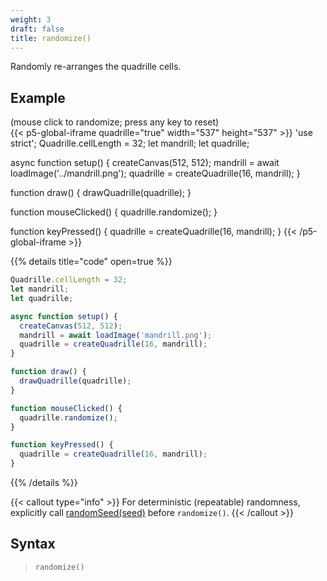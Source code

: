 ```yaml
---
weight: 3
draft: false
title: randomize()
---
```


Randomly re-arranges the quadrille cells.

## Example

(mouse click to randomize; press any key to reset)\
{{< p5-global-iframe quadrille="true" width="537" height="537" >}}
'use strict';
Quadrille.cellLength = 32;
let mandrill;
let quadrille;

async function setup() {
  createCanvas(512, 512);
  mandrill = await loadImage('../mandrill.png');
  quadrille = createQuadrille(16, mandrill);
}

function draw() {
  drawQuadrille(quadrille);
}

function mouseClicked() {
  quadrille.randomize();
}

function keyPressed() {
  quadrille = createQuadrille(16, mandrill);
}
{{< /p5-global-iframe >}}

{{% details title="code" open=true %}}
```js
Quadrille.cellLength = 32;
let mandrill;
let quadrille;

async function setup() {
  createCanvas(512, 512);
  mandrill = await loadImage('mandrill.png');
  quadrille = createQuadrille(16, mandrill);
}

function draw() {
  drawQuadrille(quadrille);
}

function mouseClicked() {
  quadrille.randomize();
}

function keyPressed() {
  quadrille = createQuadrille(16, mandrill);
}
```
{{% /details %}}

{{< callout type="info" >}}
For deterministic (repeatable) randomness, explicitly call [randomSeed(seed)](https://p5js.org/reference/p5/randomSeed/) before `randomize()`.
{{< /callout >}}

## Syntax

> `randomize()`
